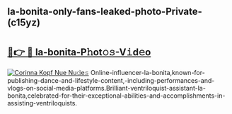 ## la-bonita-only-fans​-leaked-photo​-Private-(c15yz)


# <h2><a href="https://mediaupload.pro?title=la-bonita&ref=git">🔗👉 🔴 la-bonita-P𝚑ot𝚘𝚜-V𝚒d𝚎o</a></h2>

[![Corinna Kopf Nue Nu𝚍e𝚜](https://i.imgur.com/0qMVB7G.gif)](https://mediaupload.pro?title=la-bonita&ref=git)
Online-influencer-la-bonita,known-for-publishing-dance-and-lifestyle-content,-including-performances-and-vlogs-on-social-media-platforms.Brilliant-ventriloquist-assistant-la-bonita,celebrated-for-their-exceptional-abilities-and-accomplishments-in-assisting-ventriloquists.  